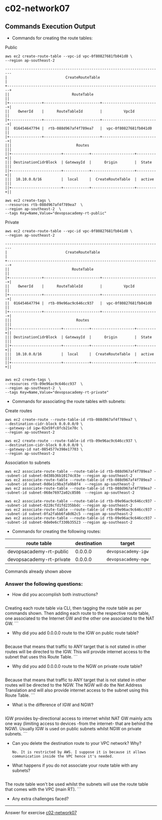 # c02-network07

## Commands Execution Output

- Commands for creating the route tables:

Public

```
aws ec2 create-route-table --vpc-id vpc-0f80827681fb041d0 \
--region ap-southeast-2 

-------------------------------------------------------------------------
|                           CreateRouteTable                            |
+-----------------------------------------------------------------------+
||                             RouteTable                              ||
|+---------------+--------------------------+--------------------------+|
||    OwnerId    |      RouteTableId        |          VpcId           ||
|+---------------+--------------------------+--------------------------+|
||  016454647794 |  rtb-088d967af4f789ea7   |  vpc-0f80827681fb041d0   ||
|+---------------+--------------------------+--------------------------+|
|||                              Routes                               |||
||+-----------------------+------------+--------------------+---------+||
||| DestinationCidrBlock  | GatewayId  |      Origin        |  State  |||
||+-----------------------+------------+--------------------+---------+||
|||  10.10.0.0/16         |  local     |  CreateRouteTable  |  active |||
||+-----------------------+------------+--------------------+---------+||

aws ec2 create-tags \
--resources rtb-088d967af4f789ea7  \
--region ap-southeast-2  \
--tags Key=Name,Value="devopsacademy-rt-public"
```

Private

```
aws ec2 create-route-table --vpc-id vpc-0f80827681fb041d0 \
--region ap-southeast-2 

-------------------------------------------------------------------------
|                           CreateRouteTable                            |
+-----------------------------------------------------------------------+
||                             RouteTable                              ||
|+---------------+--------------------------+--------------------------+|
||    OwnerId    |      RouteTableId        |          VpcId           ||
|+---------------+--------------------------+--------------------------+|
||  016454647794 |  rtb-09e96ac9c646cc937   |  vpc-0f80827681fb041d0   ||
|+---------------+--------------------------+--------------------------+|
|||                              Routes                               |||
||+-----------------------+------------+--------------------+---------+||
||| DestinationCidrBlock  | GatewayId  |      Origin        |  State  |||
||+-----------------------+------------+--------------------+---------+||
|||  10.10.0.0/16         |  local     |  CreateRouteTable  |  active |||
||+-----------------------+------------+--------------------+---------+||


aws ec2 create-tags \
--resources rtb-09e96ac9c646cc937  \
--region ap-southeast-2  \
--tags Key=Name,Value="devopsacademy-rt-private"
```


- Commands for associating the route tables with subnets:

Create routes
```
aws ec2 create-route --route-table-id rtb-088d967af4f789ea7 \
--destination-cidr-block 0.0.0.0/0 \
--gateway-id igw-02e59fc8fcb21e78c \
--region ap-southeast-2

aws ec2 create-route --route-table-id rtb-09e96ac9c646cc937 \
--destination-cidr-block 0.0.0.0/0 \
--gateway-id nat-0854577e398e17703 \
--region ap-southeast-2
```

Association to subnets
```
aws ec2 associate-route-table --route-table-id rtb-088d967af4f789ea7 --subnet-id subnet-0d38b36b10174c83e --region ap-southeast-2
aws ec2 associate-route-table --route-table-id rtb-088d967af4f789ea7 --subnet-id subnet-0d6e1c9ba3fa9b8f4  --region ap-southeast-2
aws ec2 associate-route-table --route-table-id rtb-088d967af4f789ea7 --subnet-id subnet-068e76972a02c8586  --region ap-southeast-2

aws ec2 associate-route-table --route-table-id rtb-09e96ac9c646cc937 --subnet-id subnet-0228cfd1fd235bbdc --region ap-southeast-2
aws ec2 associate-route-table --route-table-id rtb-09e96ac9c646cc937 --subnet-id subnet-0fa2fabb6fa8d62c5 --region ap-southeast-2
aws ec2 associate-route-table --route-table-id rtb-09e96ac9c646cc937 --subnet-id subnet-0de0e6cf330b35523 --region ap-southeast-2
```



- Commands for creating the following routes:

|route table|destination|target|
|-|-|-|
|devopsacademy-rt-public|0.0.0.0|`devopsacademy-igw`|
|devopsacademy-rt-private|0.0.0.0|`devopsacademy-ngw`|

Commands already shown above


### Answer the following questions:

- How did you accomplish both instructions?
    ```
Creating each route table via CLI, then tagging the route table as per commands shown.
Then adding each route to the respective route table, one associated to the Internet GW and the other one associated to the NAT GW.
    ```

- Why did you add 0.0.0.0 route to the IGW on public route table?
    ```
Because that means that traffic to ANY target that is not stated in other routes will be directed to the IGW. This will provide internet access to the subnet that uses this Route Table.
    ```

- Why did you add 0.0.0.0 route to the NGW on private route table?
    ```
Because that means that traffic to ANY target that is not stated in other routes will be directed to the NGW. The NGW will do the Net Address Translation and will also provide internet access to the subnet using this Route Table.
    ```
    
- What is the difference of IGW and NGW?
    ```
 IGW provides by-directional access to internet whilst NAT GW mainly acts one way (limiting access to devices -from the internet- that are behind the NGW).   Usually IGW is used on public subnets whilst NGW on private subnets. 
    ```
    
- Can you delete the destination route to your VPC network? Why?
    ```
	No. It is restricted by AWS. I suppose it is because it allows communication inside the VPC hence it's needed.
    ```
    
- What happens if you do not associate your route table with any subnets?
    ```
The route table won't be used whilst the subnets will use the route table that comes with the VPC (main RT).
    ```


- Any extra challenges faced?


<!-- Don't change anything below this point-->
***
Answer for exercise [c02-network07](https://github.com/devopsacademyau/academy/blob/477b00517edd51ed2e46038ec310d324a0d3f252/classes/02class/exercises/c02-network07/README.md)
